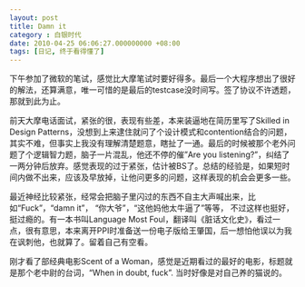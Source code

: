 ```yaml
---
layout: post 
title: Damn it 
category : 白银时代
date: 2010-04-25 06:06:27.000000000 +08:00
tags: [日记, 终于看得懂了]
---
```


 下午参加了微软的笔试，感觉比大摩笔试时要好得多。最后一个大程序想出了很好的解法，还算满意，唯一可惜的是最后的testcase没时间写。签了协议不许透题，那就到此为止。
  
 前天大摩电话面试，紧张的很，表现有些差，本来装逼地在简历里写了Skilled in Design Patterns，没想到上来逮住就问了个设计模式和contention结合的问题，其实不难，但事实上我没有理解清楚题意，瞎扯了一通。最后的时候被那个老外问题了个逻辑智力题，脑子一片混乱，他还不停的催”Are you listening?”，纠结了一两分钟后放弃。感觉表现的过于紧张，估计被BS了。总结的经验是，如果短时间内做不出来，应该及早放掉，让他问更多的问题，这样表现的机会会更多一些。
  
 最近神经比较紧张，经常会把脑子里闪过的东西不自主大声喊出来，比如“Fuck”，“damn it”， “你大爷”，“这他妈他太牛逼了”等等， 不过这样也挺好，挺过瘾的。有一本书叫Language Most Foul，翻译叫《脏话文化史》，看过一点，很有意思，本来离开PPI时准备送一份电子版给王肇国，后一想怕他误以为我在讽刺他，也就算了。留着自己有空看。
  
 刚才看了部经典电影Scent of a Woman，感觉是近期看过的最好的电影，标题就是那个老中尉的台词，“When in doubt, fuck”. 当时好像是对自己养的猫说的。
  
